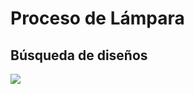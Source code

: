 # Proceso de Lámpara

## Búsqueda de diseños


![](https://user-images.githubusercontent.com/78345826/112625577-6be97080-8e2f-11eb-87ee-787ee051d676.png)
